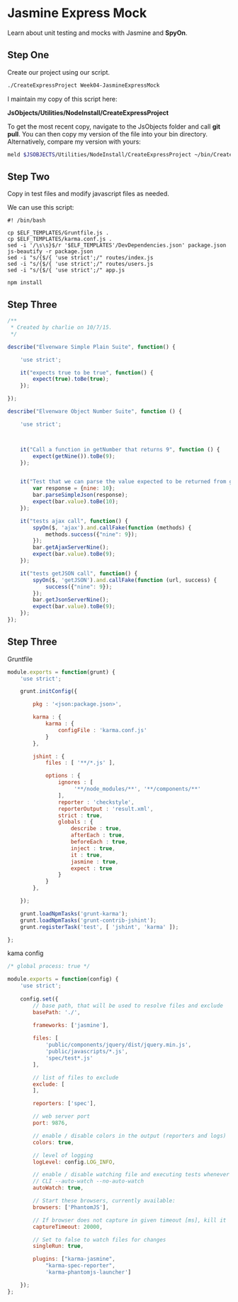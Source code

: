 # Jasmine Express Mock

Learn about unit testing and mocks with Jasmine and **SpyOn**.

## Step One

Create our project using our script.

```bash
./CreateExpressProject Week04-JasmineExpressMock
```

I maintain my copy of this script here:

**JsObjects/Utilities/NodeInstall/CreateExpressProject**

To get the most recent copy, navigate to the JsObjects folder and call **git pull**. You can then copy my version of the file into your bin directory. Alternatively, compare my version with yours:

```bash
meld $JSOBJECTS/Utilities/NodeInstall/CreateExpressProject ~/bin/CreateExpressProject
```

## Step Two

Copy in test files and modify javascript files as needed.

We can use this script:

```
#! /bin/bash

cp $ELF_TEMPLATES/Gruntfile.js .
cp $ELF_TEMPLATES/karma.conf.js .
sed -i '/\s\s}$/r '$ELF_TEMPLATES'/DevDependencies.json' package.json
js-beautify -r package.json 
sed -i "s/{$/{ 'use strict';/" routes/index.js
sed -i "s/{$/{ 'use strict';/" routes/users.js
sed -i "s/{$/{ 'use strict';/" app.js

npm install
```

## Step Three
```javascript
/**
 * Created by charlie on 10/7/15.
 */

describe("Elvenware Simple Plain Suite", function() {

    'use strict';

    it("expects true to be true", function() {
        expect(true).toBe(true);
    });

});

describe("Elvenware Object Number Suite", function () {

    'use strict';



    it("Call a function in getNumber that returns 9", function () {
        expect(getNine()).toBe(9);
    });


    it("Test that we can parse the value expected to be returned from getJSON call", function() {
        var response = {nine: 10};
        bar.parseSimpleJson(response);
        expect(bar.value).toBe(10);
    });

    it("tests ajax call", function() {
        spyOn($, 'ajax').and.callFake(function (methods) {
            methods.success({"nine": 9});
        });
        bar.getAjaxServerNine();
        expect(bar.value).toBe(9);
    });

    it("tests getJSON call", function() {
        spyOn($, 'getJSON').and.callFake(function (url, success) {
            success({"nine": 9});
        });
        bar.getJsonServerNine();
        expect(bar.value).toBe(9);
    });
});

```


## Step Three

Gruntfile

```javascript
module.exports = function(grunt) {
	'use strict';

	grunt.initConfig({

		pkg : '<json:package.json>',

		karma : {
			karma : {
				configFile : 'karma.conf.js'
			}
		},

		jshint : {
			files : [ '**/*.js' ],

			options : {
				ignores : [ 
				     '**/node_modules/**', '**/components/**'
				],
				reporter : 'checkstyle',
				reporterOutput : 'result.xml',
				strict : true,
				globals : {
					describe : true,
					afterEach : true,
					beforeEach : true,
					inject : true,
					it : true,
					jasmine : true,
					expect : true
				}
			}
		},

	});

	grunt.loadNpmTasks('grunt-karma');
	grunt.loadNpmTasks('grunt-contrib-jshint');
	grunt.registerTask('test', [ 'jshint', 'karma' ]);

};

```

kama config

```javascript
/* global process: true */

module.exports = function(config) {
    'use strict';
    
    config.set({
        // base path, that will be used to resolve files and exclude
        basePath: './',

        frameworks: ['jasmine'],
        
        files: [
            'public/components/jquery/dist/jquery.min.js',
            'public/javascripts/*.js',
            'spec/test*.js'
        ],

        // list of files to exclude
        exclude: [
        ],

        reporters: ['spec'],

        // web server port
        port: 9876,

        // enable / disable colors in the output (reporters and logs)
        colors: true,

        // level of logging
        logLevel: config.LOG_INFO,

        // enable / disable watching file and executing tests whenever any file changes
        // CLI --auto-watch --no-auto-watch
        autoWatch: true,

        // Start these browsers, currently available:
        browsers: ['PhantomJS'],

        // If browser does not capture in given timeout [ms], kill it
        captureTimeout: 20000,

        // Set to false to watch files for changes
        singleRun: true,

        plugins: ["karma-jasmine",
            "karma-spec-reporter",
            'karma-phantomjs-launcher']

    });
};
```